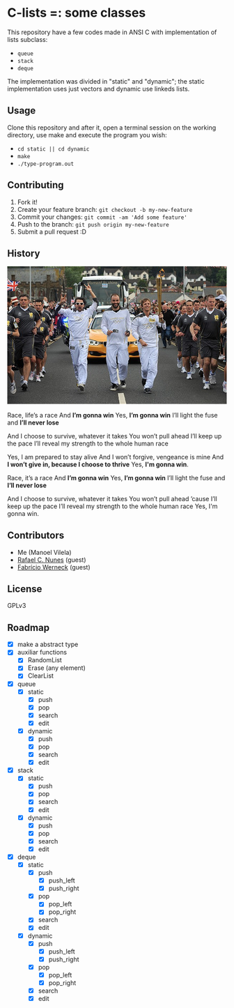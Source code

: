 # C-lists =: some classes 

This repository have a few codes made in ANSI C with implementation of lists subclass:
  * `queue`
  * `stack`
  * `deque`

The implementation was divided in "static" and "dynamic"; the static implementation uses just vectors and dynamic use linkeds lists.

## Usage

Clone this repository and after it, open a terminal session on the working directory, use make and execute the program you wish:
  
  * `cd static || cd dynamic`
  * `make`
  * `./type-program.out`

## Contributing

1. Fork it!
2. Create your feature branch: `git checkout -b my-new-feature`
3. Commit your changes: `git commit -am 'Add some feature'`
4. Push to the branch: `git push origin my-new-feature`
5. Submit a pull request :D

## History

![my-delicious-state](survival.jpg)

Race, life’s a race
And **I’m gonna win**
Yes, **I’m gonna win**
I’ll light the fuse and **I’ll never lose**

And I choose to survive, whatever it takes
You won’t pull ahead
I’ll keep up the pace
I’ll reveal my strength to the whole human race

Yes, I am prepared to stay alive
And I won’t forgive, vengeance is mine
And **I won’t give in, because I choose to thrive**
Yes, **I'm gonna win**.

Race, it’s a race
And **I’m gonna win**
Yes, **I’m gonna win**
I’ll light the fuse and **I’ll never lose**

And I choose to survive, whatever it takes
You won’t pull ahead ’cause I’ll keep up the pace
I’ll reveal my strength to the whole human race
Yes, I'm gonna win.


## Contributors
  * Me (Manoel Vilela)
  * [Rafael C. Nunes](https://github.com/rafaelcn) (guest)
  * [Fabrício Werneck](https://github.com/Fawers) (guest)

## License

GPLv3

## Roadmap
  - [X] make a abstract type
  - [X] auxiliar functions
    - [X] RandomList
    - [X] Erase (any element)
    - [X] ClearList
  - [X] queue
    - [X] static
      - [X] push
      - [X] pop
      - [X] search
      - [X] edit
    - [X] dynamic
      - [X] push
      - [X] pop
      - [X] search
      - [X] edit
  - [X] stack
    - [X] static
      - [X] push
      - [X] pop
      - [X] search
      - [X] edit
    - [X] dynamic
      - [X] push
      - [X] pop
      - [X] search
      - [X] edit
  - [x] deque
    - [X] static
      - [X] push
        - [X] push_left
        - [X] push_right
      - [X] pop
        - [X] pop_left
        - [X] pop_right
      - [X] search
      - [X] edit
    - [X] dynamic
      - [X] push
        - [X] push_left
        - [X] push_right
      - [X] pop
        - [X] pop_left
        - [X] pop_right
      - [X] search
      - [X] edit
